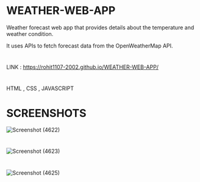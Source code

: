 # WEATHER-WEB-APP

Weather forecast web app that provides details about the temperature and weather condition.

It uses APIs to fetch forecast data from the OpenWeatherMap API. 

#

LINK : https://rohit1107-2002.github.io/WEATHER-WEB-APP/

# 

HTML , CSS , JAVASCRIPT

#
# SCREENSHOTS
![Screenshot (4622)](https://user-images.githubusercontent.com/80086654/147940920-4bb91220-f38f-41c7-8bcd-62d66b4f46da.png)
#
![Screenshot (4623)](https://user-images.githubusercontent.com/80086654/147940915-3e6d2553-c357-4998-8ddc-ca9176d58717.png)
#
![Screenshot (4625)](https://user-images.githubusercontent.com/80086654/147940910-800b94ed-861b-43bd-a43b-835e507d627e.png)
#
